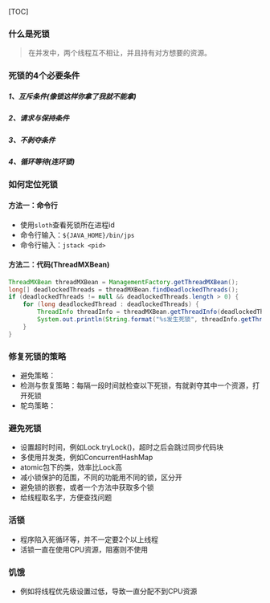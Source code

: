 [TOC]

### 什么是死锁
> 在并发中，两个线程互不相让，并且持有对方想要的资源。

### 死锁的4个必要条件
##### 1、互斥条件(像锁这样你拿了我就不能拿)
##### 2、请求与保持条件
##### 3、不剥夺条件
##### 4、循环等待(连环锁)

### 如何定位死锁
#### 方法一：命令行
* 使用`sloth`查看死锁所在进程id
* 命令行输入：`${JAVA_HOME}/bin/jps`
* 命令行输入：`jstack <pid>`
#### 方法二：代码(ThreadMXBean)
```java
ThreadMXBean threadMXBean = ManagementFactory.getThreadMXBean();
long[] deadlockedThreads = threadMXBean.findDeadlockedThreads();
if (deadlockedThreads != null && deadlockedThreads.length > 0) {
    for (long deadlockedThread : deadlockedThreads) {
        ThreadInfo threadInfo = threadMXBean.getThreadInfo(deadlockedThread);
        System.out.println(String.format("%s发生死锁", threadInfo.getThreadName()));
    }
}
```

### 修复死锁的策略
* 避免策略：
* 检测与恢复策略：每隔一段时间就检查以下死锁，有就剥夺其中一个资源，打开死锁
* 鸵鸟策略：

### 避免死锁
* 设置超时时间，例如Lock.tryLock()，超时之后会跳过同步代码块
* 多使用并发类，例如ConcurrentHashMap
* atomic包下的类，效率比Lock高
* 减小锁保护的范围，不同的功能用不同的锁，区分开
* 避免锁的嵌套，或者一个方法中获取多个锁
* 给线程取名字，方便查找问题

### 活锁
* 程序陷入死循环等，并不一定要2个以上线程
* 活锁一直在使用CPU资源，阻塞则不使用

### 饥饿
* 例如将线程优先级设置过低，导致一直分配不到CPU资源